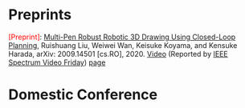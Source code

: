 
Preprints
===========
<span style="color:red">[Preprint]</span>: [Multi-Pen Robust Robotic 3D Drawing Using Closed-Loop Planning](https://arxiv.org/pdf/2009.14501.pdf), Ruishuang Liu, Weiwei Wan, Keisuke Koyama, and Kensuke Harada, arXiv: 2009.14501 [cs.RO], 2020. [Video](https://www.youtube.com/watch?v=KBSWHh4RtW0) (Reported by [IEEE Spectrum Video Friday](https://spectrum.ieee.org/automaton/robotics/robotics-hardware/video-friday-mesmer-humanoid-robot))
[page](https://rsliu-xx.github.io/_pages/rbtdraw.html)

Domestic Conference
===========
